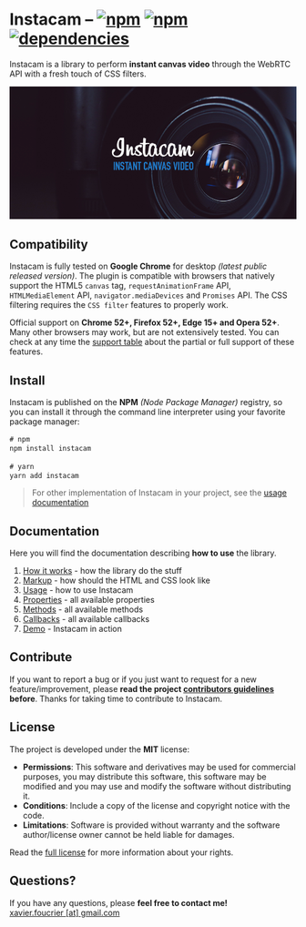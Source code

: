 # Instacam – [![npm](https://img.shields.io/npm/v/instacam.svg)](https://www.npmjs.com/package/instacam) [![npm](https://img.shields.io/github/size/xavierfoucrier/instacam/dist/instacam.min.js.svg)](https://raw.githubusercontent.com/xavierfoucrier/instacam/master/dist/instacam.min.js) [![dependencies](https://david-dm.org/xavierfoucrier/instacam.svg)](https://github.com/xavierfoucrier/instacam/network/dependencies)
Instacam is a library to perform **instant canvas video** through the WebRTC API with a fresh touch of CSS filters.

[![Instacam](logo.png "Instacam")](https://instacam.js.org)


## Compatibility
Instacam is fully tested on **Google Chrome** for desktop *(latest public released version)*. The plugin is compatible with browsers that natively support the HTML5 `canvas` tag, `requestAnimationFrame` API, `HTMLMediaElement` API, `navigator.mediaDevices` and `Promises` API. The CSS filtering requires the `CSS filter` features to properly work.

Official support on **Chrome 52+, Firefox 52+, Edge 15+ and Opera 52+**. Many other browsers may work, but are not extensively tested. You can check at any time the [support table](https://caniuse.com) about the partial or full support of these features.


## Install
Instacam is published on the **NPM** *(Node Package Manager)* registry, so you can install it through the command line interpreter using your favorite package manager:

```console
# npm
npm install instacam

# yarn
yarn add instacam
```

> For other implementation of Instacam in your project, see the [usage documentation](DOCUMENTATION.md#usage)


## Documentation
Here you will find the documentation describing **how to use** the library.

1. [How it works](DOCUMENTATION.md#how-it-works) - how the library do the stuff
2. [Markup](DOCUMENTATION.md#markup) - how should the HTML and CSS look like
3. [Usage](DOCUMENTATION.md#usage) - how to use Instacam
4. [Properties](DOCUMENTATION.md#properties) - all available properties
5. [Methods](DOCUMENTATION.md#methods) - all available methods
6. [Callbacks](DOCUMENTATION.md#callbacks) - all available callbacks
7. [Demo](DOCUMENTATION.md#demo) - Instacam in action


## Contribute
If you want to report a bug or if you just want to request for a new feature/improvement, please **read the project [contributors guidelines](CONTRIBUTING.md) before**. Thanks for taking time to contribute to Instacam.


## License
The project is developed under the **MIT** license:

- **Permissions**: This software and derivatives may be used for commercial purposes, you may distribute this software, this software may be modified and you may use and modify the software without distributing it.
- **Conditions**: Include a copy of the license and copyright notice with the code.
- **Limitations**: Software is provided without warranty and the software author/license owner cannot be held liable for damages.

Read the [full license](LICENSE.md) for more information about your rights.


## Questions?
If you have any questions, please **feel free to contact me!**  
[xavier.foucrier [at] gmail.com](mailto:xavier.foucrier@gmail.com)
